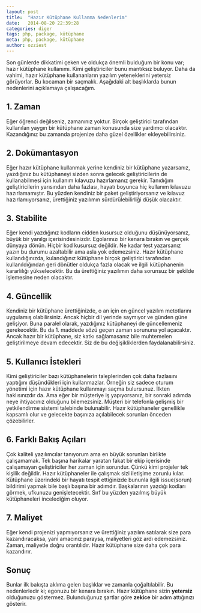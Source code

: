 ```yaml
---
layout: post
title:  "Hazır Kütüphane Kullanma Nedenlerim"
date:   2014-08-20 22:39:28
categories: diger 
tags: php, package, kütüphane
meta: php, package, kütüphane
author: ozziest
---
```


Son günlerde dikkatimi çeken ve oldukça önemli bulduğum bir konu var; hazır kütüphane kullanımı. Kimi geliştiriciler bunu mantıksız buluyor. Daha da vahimi, hazır kütüphane kullananların yazılım yeteneklerini yetersiz görüyorlar. Bu kocaman bir saçmalık. Aşağıdaki alt başlıklarda bunun nedenlerini açıklamaya çalışacağım.

## 1. Zaman

Eğer öğrenci değilseniz, zamanınız yoktur. Birçok geliştirici tarafından kullanılan yaygın bir kütüphane zaman konusunda size yardımcı olacaktır. Kazandığınız bu zamanda projenize daha güzel özellikler ekleyebilirsiniz.

## 2. Dokümantasyon

Eğer hazır kütüphane kullanmak yerine kendiniz bir kütüphane yazarsanız, yazdığınız bu kütüphaneyi sizden sonra gelecek geliştiricilerin de kullanabilmesi için kullanım kılavuzu hazırlamanız gerekir. Tanıdığım geliştiricilerin yarısından daha fazlası, hayatı boyunca hiç kullanım kılavuzu hazırlamamıştır. Bu yüzden kendiniz bir paket geliştiriyorsanız ve kılavuz hazırlamıyorsanız, ürettiğiniz yazılımın sürdürülebilirliği düşük olacaktır.

## 3. Stabilite

Eğer kendi yazdığınız kodların cidden kusursuz olduğunu düşünüyorsanız, büyük bir yanılgı içerisindesinizdir. Egolarınızı bir kenara bırakın ve gerçek dünyaya dönün. Hiçbir kod kusursuz değildir. Ne kadar test yazarsanız yazın bu durumu azaltabilir ama asla yok edemezsiniz. Hazır kütüphane kullandığınızda, kulandığınız kütüphane birçok geliştirici tarafından kullanıldığından geri dönütler oldukça fazla olacak ve ilgili kütüphanenin kararlılığı yükselecektir. Bu da ürettiğiniz yazılımın daha sorunsuz bir şekilde işlemesine neden olacaktır.

## 4. Güncellik

Kendiniz bir kütüphane ürettiğinizde, o an için en güncel yazılım metotlarını uygulamış olabilirsiniz. Ancak hiçbir dil yerinde saymıyor ve günden güne gelişiyor. Buna paralel olarak, yazdığınız kütüphaneyi de güncellemeniz gerekecektir. Bu da 1. maddede sözü geçen zaman sorununa yol açacaktır. Ancak hazır bir kütüphane, siz katkı sağlamasanız bile muhtemelen geliştirilmeye devam edecektir. Siz de bu değişikliklerden faydalanabilirsiniz.

## 5. Kullanıcı İstekleri

Kimi geliştiriciler bazı kütüphanelerin taleplerinden çok daha fazlasını yaptığını düşündükleri için kullanmazlar. Örneğin siz sadece oturum yönetimi için hazır kütüphane kullanmayı saçma bulursunuz. İlkten haklısınızdır da. Ama eğer bir müşteriye iş yapıyorsanız, bir sonraki adımda neye ihtiyacınız olduğunu bilemezsiniz. Müşteri bir telefonla gelişmiş bir yetkilendirme sistemi talebinde bulunabilir. Hazır kütüphaneler genellikle kapsamlı olur ve gelecekte başınıza açılabilecek sorunları önceden çözebilirler.

## 6. Farklı Bakış Açıları

Çok kaliteli yazılımcılar tanıyorum ama en büyük sorunları birlikte çalışamamak. Tek başına harikalar yaratan fakat bir ekip içerisinde çalışamayan geliştiriciler her zaman için sorundur. Çünkü kimi projeler tek kişilik değildir. Hazır kütüphaneler ile çalışmak sizi iletişime zorunlu kılar. Kütüphane üzerindeki bir hayatı tespit ettiğinizde bununla ilgili issue(sorun) bildirimi yapmak bile başlı başına bir adımdır. Başkalarının yazdığı kodları görmek, ufkunuzu genişletecektir. Sırf bu yüzden yazılmış büyük kütüphaneleri incelediğim oluyor.

## 7. Maliyet

Eğer kendi projenizi yapmıyorsanız ve ürettiğiniz yazılım satılarak size para kazandıracaksa, yani amacınız paraysa, maliyetleri göz ardı edemezsiniz. Zaman, maliyetle doğru orantılıdır. Hazır kütüphane size daha çok para kazandırır.

## Sonuç

Bunlar ilk bakışta aklıma gelen başlıklar ve zamanla çoğaltılabilir. Bu nedenlerledir ki; egonuzu bir kenara bırakın. Hazır kütüphane sizin **yetersiz** olduğunuzu göstermez. Bulunduğunuz şartlar göre **zekice** bir adım attığınızı gösterir.
